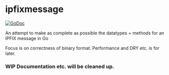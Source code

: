 # ipfixmessage


[![GoDoc](https://godoc.org/github.com/adrianuswarmenhoven/ipfixmessage?status.svg)](https://godoc.org/github.com/adrianuswarmenhoven/ipfixmessage)

An attempt to make as complete as possible the datatypes + methods for an IPFIX message in Go

Focus is on correctness of binary format. Performance and DRY etc. is for later.

### WIP Documentation etc. will be cleaned up.
